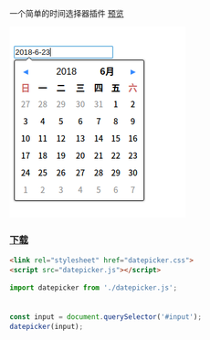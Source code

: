 一个简单的时间选择器插件
[预览](https://zaqmjuop.github.io/datepicker/)

![face-preview](./readme-pic.png)

### [下载](https://github.com/zaqmjuop/datepicker/releases/download/1.0.1/build.zip)

```html
<link rel="stylesheet" href="datepicker.css">
<script src="datepicker.js"></script>
```

```javascript
import datepicker from './datepicker.js';


const input = document.querySelector('#input');
datepicker(input);
```